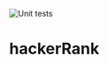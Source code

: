 ![Unit tests](https://github.com/meanthadar-p/hackerRank/workflows/Unit%20tests/badge.svg)
# hackerRank
